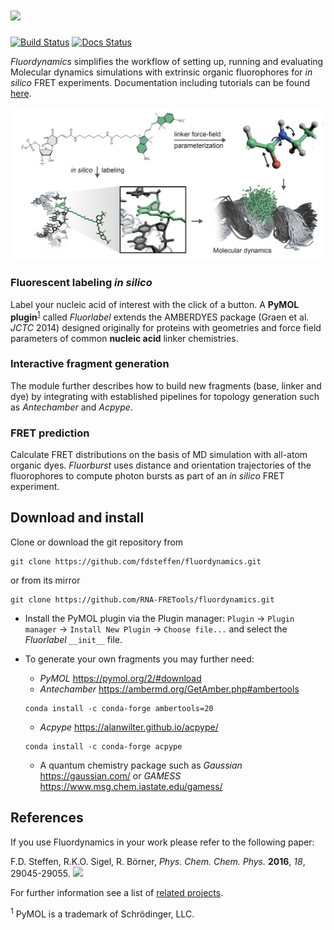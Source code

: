 # <img src="https://github.com/fdsteffen/fluordynamics/blob/master/docs/source/_static/fluordynamics_logo.png" width="200">
[![Build Status](https://github.com/fdsteffen/fluordynamics/workflows/Fluordynamics%20build/badge.svg)](https://github.com/fdsteffen/fluordynamics/actions)
[![Docs Status](https://github.com/fdsteffen/fluordynamics/workflows/Fluordynamics%20docs/badge.svg)](https://github.com/fdsteffen/fluordynamics/actions)

*Fluordynamics* simplifies the workflow of setting up, running and evaluating Molecular dynamics simulations with extrinsic organic fluorophores for *in silico* FRET experiments. Documentation including tutorials can be found [here](https://fdsteffen.github.io/fluordynamics/).


<img src="docs/source/_static/graphical_abstract.png" width="550">

### Fluorescent labeling *in silico*

Label your nucleic acid of interest with the click of a button. A **PyMOL plugin**<sup>[1](#pymol)</sup> called *Fluorlabel* extends the AMBERDYES package (Graen et al. *JCTC* 2014) designed originally for proteins with geometries and force field parameters of common **nucleic acid** linker chemistries.

### Interactive fragment generation

The module further describes how to build new fragments (base, linker and dye) by integrating with established pipelines for topology generation such as *Antechamber* and *Acpype*.

### FRET prediction

Calculate FRET distributions on the basis of MD simulation with all-atom organic dyes. *Fluorburst* uses distance and orientation trajectories of the fluorophores to compute photon bursts as part of an *in silico* FRET experiment.


## Download and install

Clone or download the git repository from

```
git clone https://github.com/fdsteffen/fluordynamics.git
```

or from its mirror
```
git clone https://github.com/RNA-FRETools/fluordynamics.git
```

- Install the PyMOL plugin via the Plugin manager: `Plugin` &rarr; `Plugin manager` &rarr; `Install New Plugin` &rarr; `Choose file...` and select the *Fluorlabel* `__init__` file.

- To generate your own fragments you may further need:

    - *PyMOL* https://pymol.org/2/#download
    - *Antechamber*  https://ambermd.org/GetAmber.php#ambertools
    ```
    conda install -c conda-forge ambertools=20
    ```

    - *Acpype* https://alanwilter.github.io/acpype/
    ```
    conda install -c conda-forge acpype
    ```

    - A quantum chemistry package such as *Gaussian* https://gaussian.com/ or *GAMESS* https://www.msg.chem.iastate.edu/gamess/


## References

If you use Fluordynamics in your work please refer to the following paper:

F.D. Steffen, R.K.O. Sigel, R. Börner, *Phys. Chem. Chem. Phys.* **2016**, *18*, 29045-29055. [![](https://img.shields.io/badge/DOI-10.1039/C6CP04277E-blue.svg)](https://doi.org/10.1039/C6CP04277E)


For further information see a list of [related projects](https://fdsteffen.github.io/fluordynamics/references).


<sup><a name="pymol">1</a></sup> PyMOL is a trademark of Schrödinger, LLC.